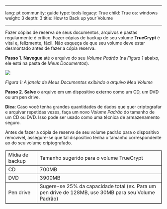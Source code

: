 

---

lang: pt
community: guide
type: tools
legacy: True
child: True
os: windows
weight: 3
depth: 3
title: How to Back up your Volume

---

Fazer cópias de reserva de seus documentos, arquivos e pastas regularmente é crítico. Fazer cópias de backup de seu volume **TrueCrypt** é vital e, felizmente, fácil. Não esqueça de que seu volume deve estar desmontado antes de fazer a cópia reserva.

**Passo 1**. **Navegue** até o arquivo do seu *Volume Padrão* (na *Figura 1* abaixo, ele está na pasta de *Meus Documentos*). 

![](/sbox/screen/truecrypt-pt/32.png)

*Figura 1: A janela de Meus Documentos exibindo o arquivo Meu Volume*

**Passo 2**. **Salve** o arquivo em um dispositivo externo como um CD, um DVD ou um pen drive.

**Dica**: Caso você tenha grandes quantidades de dados que quer criptografar e arquivar repetidas vezes, faça um novo *Volume Padrão* do tamanho de um CD ou DVD. Isso pode ser usado como uma técnica de armazenamento seguro.

Antes de fazer a cópia de reserva de seu volume padrão para o dispositivo removível, assegure-se que tal dispositivo tenha o tamanho correspondente ao do seu volume criptografado.

<table border=1>
    <tbody>
        <tr>
            <td>Mídia de backup</td>
            <td>Tamanho sugerido para o volume TrueCrypt</td>
        </tr>
        <tr>
            <td>CD</td>
            <td>700MB </td>
        </tr>
        <tr>
            <td>DVD</td>
            <td>3900MB </td>
        </tr>
        <tr>
            <td>Pen drive</td>
            <td>Sugere-se 25% da capacidade total (ex. Para um pen drive de 128MB, use 30MB para seu Volume Padrão) </td>
        </tr>
    </tbody>
</table>

